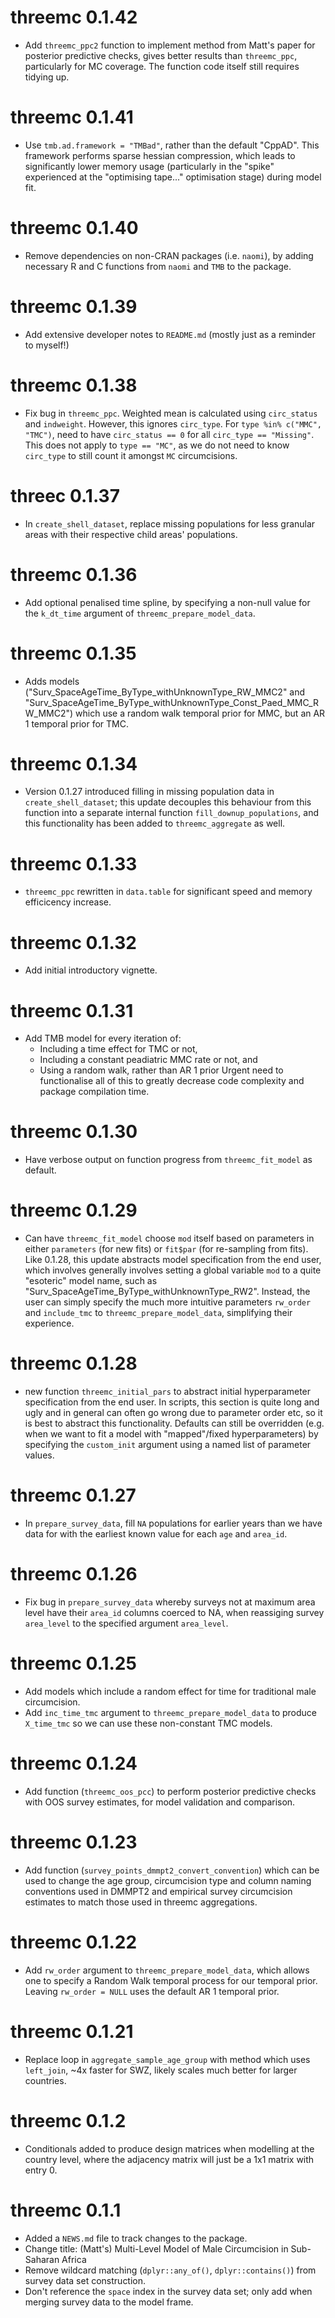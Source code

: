 # threemc 0.1.42

- Add `threemc_ppc2` function to implement method from Matt's paper for 
posterior predictive checks, gives better results than `threemc_ppc`, 
particularly for MC coverage. The function code itself still requires 
tidying up. 

# threemc 0.1.41

- Use `tmb.ad.framework = "TMBad"`, rather than the default "CppAD". This 
framework performs sparse hessian compression, which leads to significantly 
lower memory usage (particularly in the "spike" experienced at the "optimising 
tape..." optimisation stage) during model fit. 


# threemc 0.1.40

- Remove dependencies on non-CRAN packages (i.e. `naomi`), by adding necessary 
R and C functions from `naomi` and `TMB` to the package. 

# threemc 0.1.39

- Add extensive developer notes to `README.md` (mostly just as a reminder to 
myself!)

# threemc 0.1.38

- Fix bug in `threemc_ppc`. Weighted mean is calculated using `circ_status` and 
`indweight`. However, this ignores `circ_type`. For `type %in% c("MMC", "TMC")`,
need to have `circ_status == 0` for all `circ_type == "Missing"`. This does not 
apply to `type == "MC"`, as we do not need to know `circ_type` to still count it 
amongst `MC` circumcisions.

# threec 0.1.37

- In `create_shell_dataset`, replace missing populations for less granular areas
with their respective child areas' populations. 

# threemc 0.1.36

- Add optional penalised time spline, by specifying a non-null value for the 
`k_dt_time` argument of `threemc_prepare_model_data`.

# threemc 0.1.35

- Adds models 
("Surv_SpaceAgeTime_ByType_withUnknownType_RW_MMC2" and 
"Surv_SpaceAgeTime_ByType_withUnknownType_Const_Paed_MMC_RW_MMC2") which use 
a random walk temporal prior for MMC, but an AR 1 temporal prior for TMC.


# threemc 0.1.34 

- Version 0.1.27 introduced filling in missing population data in 
`create_shell_dataset`; this update decouples this behaviour from this function 
into a separate internal function `fill_downup_populations`, and this 
functionality has been added to `threemc_aggregate` as well. 

# threemc 0.1.33

- `threemc_ppc` rewritten in `data.table` for significant speed and memory 
efficicency increase.

# threemc 0.1.32 

- Add initial introductory vignette.

# threemc 0.1.31

* Add TMB model for every iteration of: 
  - Including a time effect for TMC or not, 
  - Including a constant peadiatric MMC rate or not, and 
  - Using a random walk, rather than AR 1 prior
Urgent need to functionalise all of this to greatly decrease code complexity 
and package compilation time. 

# threemc 0.1.30

* Have verbose output on function progress from `threemc_fit_model` as default.

# threemc 0.1.29

* Can have `threemc_fit_model` choose `mod` itself based on parameters in 
either `parameters` (for new fits) or `fit$par` (for re-sampling from fits). 
Like 0.1.28, this update abstracts model specification from the end user, which 
involves generally involves setting a global variable `mod` to a quite 
"esoteric" model name, such as "Surv_SpaceAgeTime_ByType_withUnknownType_RW2". 
Instead, the user can simply specify the much more intuitive parameters 
`rw_order` and `include_tmc` to `threemc_prepare_model_data`, simplifying their 
experience.


# threemc 0.1.28

* new function `threemc_initial_pars` to abstract initial hyperparameter 
specification from the end user. In scripts, this section is quite long and 
ugly and in general can often go wrong due to parameter order etc, so it is 
best to abstract this functionality. Defaults can still be overridden (e.g. 
when we want to fit a model with "mapped"/fixed hyperparameters) by specifying 
the `custom_init` argument using a named list of parameter values.


# threemc 0.1.27 

* In `prepare_survey_data`, fill `NA` populations for earlier years than we 
have data for with the earliest known value for each `age` and `area_id`. 

# threemc 0.1.26

* Fix bug in `prepare_survey_data` whereby surveys not at maximum area 
level have their `area_id` columns coerced to NA, when reassiging 
survey `area_level` to the specified argument `area_level`.


# threemc 0.1.25

* Add models which include a random effect for time for traditional 
male circumcision. 
* Add `inc_time_tmc` argument to `threemc_prepare_model_data` to 
produce `X_time_tmc` so we can use these non-constant TMC models. 

# threemc 0.1.24

* Add function (`threemc_oos_pcc`) to perform posterior predictive checks 
with OOS survey estimates, for model validation and comparison. 

# threemc 0.1.23

* Add function (`survey_points_dmmpt2_convert_convention`) which can be used 
to change the age group, circumcision type and column naming conventions 
used in DMMPT2 and empirical survey circumcision estimates to match those 
used in threemc aggregations. 

# threemc 0.1.22

* Add `rw_order` argument to `threemc_prepare_model_data`, which allows 
one to specify a Random Walk temporal process for our temporal prior. 
Leaving `rw_order = NULL` uses the default AR 1 temporal prior.

# threemc 0.1.21

* Replace loop in `aggregate_sample_age_group` with method which uses 
`left_join`, ~4x faster for SWZ, likely scales much better for larger countries. 

# threemc 0.1.2 

* Conditionals added to produce design matrices when modelling at the country 
level, where the adjacency matrix will just be a 1x1 matrix with entry 0. 

# threemc 0.1.1

* Added a `NEWS.md` file to track changes to the package.
* Change title: (Matt's) Multi-Level Model of Male Circumcision in Sub-Saharan Africa
* Remove wildcard matching (`dplyr::any_of()`, `dplyr::contains()`) from survey data 
  set construction.
* Don't reference the `space` index in the survey data set; only add when merging 
  survey data to the model frame.

